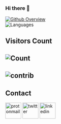 ### Hi there 👋
[![Github Overview](https://github-readme-stats.vercel.app/api?username=Prabhat565&bg_color=30,e96443,904e95&title_color=fff&text_color=fff)](https://github.com/Prabhat565) <br>
![Languages](https://github-readme-stats.itzsylex.vercel.app/api/top-langs/?username=Prabhat565&hide&theme=chartreuse-dark&)

## Visitors Count
![Count](https://profile-counter.glitch.me/Prabhat565/count.svg)
-
![contrib](https://activity-graph.herokuapp.com/graph?username=Prabhat565&theme=github&count_private=false)
-
## Contact
<a href="mailto:sharmaps898@gmail.com"><img src="https://cdn-icons-png.flaticon.com/512/860/860758.png" alt="protonmail" length=50 width=50></img></a>
<a href="https://twitter.com/Prabhat07204339"><img src="https://cdn-icons-png.flaticon.com/512/1384/1384049.png" alt="twitter" length=50 width=50></img></a>
<a href="https://www.linkedin.com/in/prabhat-sharma-51b4b6222/"><img src="https://cdn-icons-png.flaticon.com/512/1384/1384046.png" alt="linkedin" length=50 width=50></img></a>
